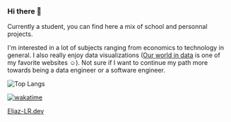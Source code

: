 ### Hi there 👋 
Currently a student, you can find here a mix of school and personnal projects.

I'm interested in a lot of subjects ranging from economics to technology in general. I also really enjoy data visualizations ([Our world in data](https://ourworldindata.org/) is one of my favorite websites ☺️). Not sure if I want to continue my path more towards being a data engineer or a software engineer. 

![Top Langs](https://github-readme-stats.vercel.app/api/top-langs/?username=Eliaz-LR&layout=compact&theme=dark)

[![wakatime](https://wakatime.com/badge/user/daf0cfff-7431-487e-b036-5476747df82f.svg)](https://wakatime.com/@daf0cfff-7431-487e-b036-5476747df82f)

[Eliaz-LR.dev](https://eliaz-lr.dev/)
